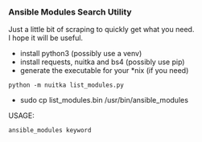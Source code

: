 ### Ansible Modules Search Utility  

Just a little bit of scraping to quickly get what you need.  
I hope it will be useful.


- install python3 (possibly use a venv)  
- install requests, nuitka and bs4 (possibly use pip)  
- generate the executable for your *nix (if you need)
```
python -m nuitka list_modules.py
```
- sudo cp list_modules.bin /usr/bin/ansible_modules

USAGE:
```
ansible_modules keyword
```

